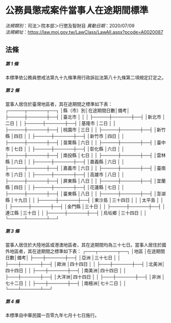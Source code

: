 # 公務員懲戒案件當事人在途期間標準

*法規類別*：司法＞院本部＞行懲及智財目
*異動日期*：2020/07/09  
*法規網址*：https://law.moj.gov.tw/LawClass/LawAll.aspx?pcode=A0020087



## 法條
##### 第 1 條
本標準依公務員懲戒法第九十九條準用行政訴訟法第八十九條第二項規定訂定之。

##### 第 2 條
當事人居住於臺灣地區者，其在途期間之標準如下表： 
┌─────┬──────┬──┐
│縣（市）別│在途期間日數│備考│
├─────┼──────┼──┤
│臺北市    │            │    │
├─────┼──────┼──┤
│新北市    │二日        │    │
├─────┼──────┼──┤
│基隆市    │二日        │    │
├─────┼──────┼──┤
│桃園市    │三日        │    │
├─────┼──────┼──┤
│新竹縣    │四日        │    │
├─────┼──────┼──┤
│新竹市    │四日        │    │
├─────┼──────┼──┤
│苗栗縣    │六日        │    │
├─────┼──────┼──┤
│臺中市    │七日        │    │
├─────┼──────┼──┤
│彰化縣    │六日        │    │
├─────┼──────┼──┤
│南投縣    │七日        │    │
├─────┼──────┼──┤
│雲林縣    │六日        │    │
├─────┼──────┼──┤
│嘉義縣    │六日        │    │
├─────┼──────┼──┤
│嘉義市    │六日        │    │
├─────┼──────┼──┤
│臺南市    │六日        │    │
├─────┼──────┼──┤
│高雄市    │八日        │    │
├─────┼──────┼──┤
│屏東縣    │八日        │    │
├─────┼──────┼──┤
│宜蘭縣    │四日        │    │
├─────┼──────┼──┤
│花蓮縣    │七日        │    │
├─────┼──────┼──┤
│臺東縣    │八日        │    │
├─────┼──────┼──┤
│澎湖縣    │十九日      │    │
├─────┼──────┼──┤
│東沙島    │三十四日    │    │
│太平島    │            │    │
├─────┼──────┼──┤
│金門縣    │三十日      │    │
├─────┼──────┼──┤
│連江縣    │三十日      │    │
├─────┼──────┼──┤
│烏坵鄉    │三十四日    │    │
└─────┴──────┴──┘


##### 第 3 條
當事人居住於大陸地區或港澳地區者，其在途期間均為三十七日。當事人居住於國外地區者，其在途期間之標準如下表： 
┌───┬──────┬──┐
│地區  │在途期間日數│備考│
├───┼──────┼──┤
│亞洲  │三十七日    │    │
├───┼──────┼──┤
│歐洲  │四十四日    │    │
├───┼──────┼──┤
│北美洲│四十四日    │    │
├───┼──────┼──┤
│南美洲│四十四日    │    │
├───┼──────┼──┤
│大洋洲│四十四日    │    │
├───┼──────┼──┤
│非洲  │七十二日    │    │
├───┼──────┼──┤
│南極洲│七十二日    │    │
└───┴──────┴──┘


##### 第 4 條
本標準自中華民國一百零九年七月十七日施行。


